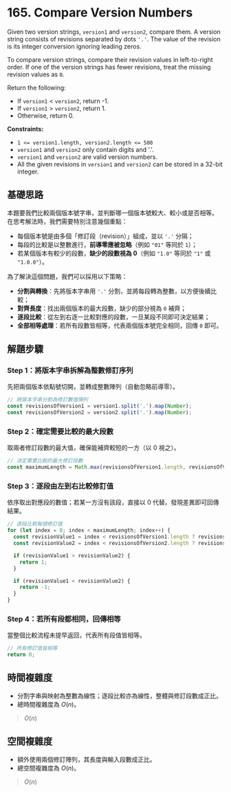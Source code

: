 # 165. Compare Version Numbers

Given two version strings, `version1` and `version2`, compare them. 
A version string consists of revisions separated by dots `'.'`. 
The value of the revision is its integer conversion ignoring leading zeros.

To compare version strings, compare their revision values in left-to-right order. 
If one of the version strings has fewer revisions, treat the missing revision values as `0`.

Return the following:

- If `version1` < `version2`, return -1.
- If `version1` > `version2`, return 1.
- Otherwise, return 0.

**Constraints:**

- `1 <= version1.length, version2.length <= 500`
- `version1` and `version2` only contain digits and '.'.
- `version1` and `version2` are valid version numbers.
- All the given revisions in `version1` and `version2` can be stored in a 32-bit integer.

## 基礎思路

本題要我們比較兩個版本號字串，並判斷哪一個版本號較大、較小或是否相等。
在思考解法時，我們需要特別注意幾個重點：

- 每個版本號是由多個「修訂段（revision）」組成，並以 `'.'` 分隔；
- 每段的比較是以整數進行，**前導零應被忽略**（例如 `"01"` 等同於 `1`）；
- 若某個版本有較少的段數，**缺少的段數視為 0**（例如 `"1.0"` 等同於 `"1"` 或 `"1.0.0"`）。

為了解決這個問題，我們可以採用以下策略：

- **分割與轉換**：先將版本字串用 `'.'` 分割，並將每段轉為整數，以方便後續比較；
- **對齊長度**：找出兩個版本的最大段數，缺少的部分視為 `0` 補齊；
- **逐段比較**：從左到右逐一比較對應的段數，一旦某段不同即可決定結果；
- **全部相等處理**：若所有段數皆相等，代表兩個版本號完全相同，回傳 `0` 即可。

## 解題步驟

### Step 1：將版本字串拆解為整數修訂序列

先把兩個版本依點號切開，並轉成整數陣列（自動忽略前導零）。

```typescript
// 將版本字串分割為修訂數值陣列
const revisionsOfVersion1 = version1.split('.').map(Number);
const revisionsOfVersion2 = version2.split('.').map(Number);
```

### Step 2：確定需要比較的最大段數

取兩者修訂段數的最大值，確保能補齊較短的一方（以 0 視之）。

```typescript
// 決定需要比較的最大修訂段數
const maximumLength = Math.max(revisionsOfVersion1.length, revisionsOfVersion2.length);
```

### Step 3：逐段由左到右比較修訂值

依序取出對應段的數值；若某一方沒有該段，直接以 0 代替。發現差異即可回傳結果。

```typescript
// 逐段比較每個修訂值
for (let index = 0; index < maximumLength; index++) {
  const revisionValue1 = index < revisionsOfVersion1.length ? revisionsOfVersion1[index] : 0;
  const revisionValue2 = index < revisionsOfVersion2.length ? revisionsOfVersion2[index] : 0;

  if (revisionValue1 > revisionValue2) {
    return 1;
  }

  if (revisionValue1 < revisionValue2) {
    return -1;
  }
}
```

### Step 4：若所有段都相同，回傳相等

當整個比較流程未提早返回，代表所有段值皆相等。

```typescript
// 所有修訂值皆相等
return 0;
```

## 時間複雜度

- 分割字串與映射為整數為線性；逐段比較亦為線性，整體與修訂段數成正比。
- 總時間複雜度為 $O(n)$。

> $O(n)$

## 空間複雜度

- 額外使用兩個修訂陣列，其長度與輸入段數成正比。
- 總空間複雜度為 $O(n)$。

> $O(n)$
